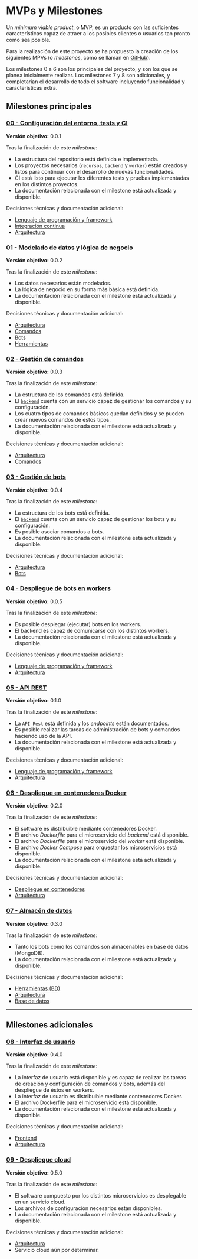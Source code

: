 # MVPs y Milestones

Un *minimum viable product*, o MVP, es un producto con las suficientes características capaz de atraer a los posibles clientes o usuarios tan pronto como sea posible.

Para la realización de este proyecto se ha propuesto la creación de los siguientes MPVs (o *milestones*, como se llaman en [GitHub](https://github.com/harvestcore/matroos/milestones)).

Los milestones 0 a 6 son los principales del proyecto, y son los que se planea inicialmente realizar. Los milestones 7 y 8 son adicionales, y completarían el desarrollo de todo el software incluyendo funcionalidad y características extra.

## Milestones principales

### [00 - Configuración del entorno, tests y CI](https://github.com/harvestcore/matroos/milestone/3)

**Versión objetivo:** 0.0.1

Tras la finalización de este *milestone*:

- La estructura del repositorio está definida e implementada.
- Los proyectos necesarios (`recursos`, `backend` y `worker`) están creados y listos para continuar con el desarrollo de nuevas funcionalidades.
- CI está listo para ejecutar los diferentes tests y pruebas implementadas en los distintos proyectos.
- La documentación relacionada con el milestone está actualizada y disponible.

Decisiones técnicas y documentación adicional:

- [Lenguaje de programación y framework](../analisis/herramientas.md#lenguaje-de-programación)
- [Integración continua](../analisis/herramientas.md#integración-continua-ci)
- [Arquitectura](../analisis/arquitectura.md)

### 01 - Modelado de datos y lógica de negocio

**Versión objetivo:** 0.0.2

Tras la finalización de este *milestone*:

- Los datos necesarios están modelados.
- La lógica de negocio en su forma más básica está definida.
- La documentación relacionada con el milestone está actualizada y disponible.

Decisiones técnicas y documentación adicional:

- [Arquitectura](../analisis/arquitectura.md)
- [Comandos](../diseño/comandos.md)
- [Bots](../diseño/bots.md)
- [Herramientas](../analisis/herramientas.md)

### [02 - Gestión de comandos](https://github.com/harvestcore/matroos/milestone/10)

**Versión objetivo:** 0.0.3

Tras la finalización de este *milestone*:

- La estructura de los comandos está definida.
- El [`backend`](https://github.com/harvestcore/matroos/tree/develop/backend) cuenta con un servicio capaz de gestionar los comandos y su configuración.
- Los cuatro tipos de comandos básicos quedan definidos y se pueden crear nuevos comandos de estos tipos.
- La documentación relacionada con el milestone está actualizada y disponible.

Decisiones técnicas y documentación adicional:

- [Arquitectura](../analisis/arquitectura.md)
- [Comandos](../diseño/comandos.md)

### [03 - Gestión de bots](https://github.com/harvestcore/matroos/milestone/6)

**Versión objetivo:** 0.0.4

Tras la finalización de este *milestone*:

- La estructura de los bots está definida.
- El [`backend`](https://github.com/harvestcore/matroos/tree/develop/backend) cuenta con un servicio capaz de gestionar los bots y su configuración.
- Es posible asociar comandos a bots.
- La documentación relacionada con el milestone está actualizada y disponible.

Decisiones técnicas y documentación adicional:

- [Arquitectura](../analisis/arquitectura.md)
- [Bots](../diseño/bots.md)

### [04 - Despliegue de bots en workers](https://github.com/harvestcore/matroos/milestone/5)

**Versión objetivo:** 0.0.5

Tras la finalización de este *milestone*:

- Es posible desplegar (ejecutar) bots en los workers.
- El backend es capaz de comunicarse con los distintos workers.
- La documentación relacionada con el milestone está actualizada y disponible.

Decisiones técnicas y documentación adicional:

- [Lenguaje de programación y framework](../analisis/herramientas.md#lenguaje-de-programación)
- [Arquitectura](../analisis/arquitectura.md)

### [05 - API REST](https://github.com/harvestcore/matroos/milestone/7)

**Versión objetivo:** 0.1.0

Tras la finalización de este *milestone*:

- La `API Rest` está definida y los *endpoints* están documentados.
- Es posible realizar las tareas de administración de bots y comandos haciendo uso de la API.
- La documentación relacionada con el milestone está actualizada y disponible.

Decisiones técnicas y documentación adicional:

- [Lenguaje de programación y framework](../analisis/herramientas.md#lenguaje-de-programación)
- [Arquitectura](../analisis/arquitectura.md)

### [06 - Despliegue en contenedores Docker](https://github.com/harvestcore/matroos/milestone/2)

**Versión objetivo:** 0.2.0

Tras la finalización de este *milestone*:

- El software es distribuible mediante contenedores Docker.
- El archivo *Dockerfile* para el microservicio del *backend* está disponible.
- El archivo *Dockerfile* para el microservicio del *worker* está disponible.
- El archivo *Docker Compose* para orquestar los microservicios está disponible.
- La documentación relacionada con el milestone está actualizada y disponible.

Decisiones técnicas y documentación adicional:

- [Despliegue en contenedores](../analisis/herramientas.md#despliegue-en-contenedores)
- [Arquitectura](../analisis/arquitectura.md)

### [07 - Almacén de datos](https://github.com/harvestcore/matroos/milestone/11)

**Versión objetivo:** 0.3.0

Tras la finalización de este *milestone*:

- Tanto los bots como los comandos son almacenables en base de datos (MongoDB).
- La documentación relacionada con el milestone está actualizada y disponible.

Decisiones técnicas y documentación adicional:

- [Herramientas (BD)](../analisis/herramientas.md#base-de-datos)
- [Arquitectura](../analisis/arquitectura.md)
- [Base de datos](../diseño/base-datos.md)

---

## Milestones adicionales

### [08 - Interfaz de usuario](https://github.com/harvestcore/matroos/milestone/9)

**Versión objetivo:** 0.4.0

Tras la finalización de este *milestone*:

- La interfaz de usuario está disponible y es capaz de realizar las tareas de creación y configuración de comandos y bots, además del despliegue de éstos en workers.
- La interfaz de usuario es distribuible mediante contenedores Docker.
- El archivo Dockerfile para el microservicio está disponible.
- La documentación relacionada con el milestone está actualizada y disponible.

Decisiones técnicas y documentación adicional:

- [Frontend](../analisis/herramientas.md#frontend)
- [Arquitectura](../analisis/arquitectura.md)

### [09 - Despliegue cloud](https://github.com/harvestcore/matroos/milestone/4)

**Versión objetivo:** 0.5.0

Tras la finalización de este *milestone*:

- El software compuesto por los distintos microservicios es desplegable en un servicio cloud.
- Los archivos de configuración necesarios están disponibles.
- La documentación relacionada con el milestone está actualizada y disponible.

Decisiones técnicas y documentación adicional:

- [Arquitectura](../analisis/arquitectura.md)
- Servicio cloud aún por determinar.
